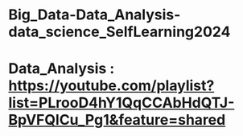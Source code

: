 # Big_Data-Data_Analysis-data_science_SelfLearning2024
# Data_Analysis : https://youtube.com/playlist?list=PLrooD4hY1QqCCAbHdQTJ-BpVFQlCu_Pg1&feature=shared
